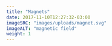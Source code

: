 ```yaml
---
title: "Magnets"
date: 2017-11-10T12:27:32-03:00
imageSRC: "images/uploads/magnet.svg"
imageALT: "magnetic field"
weight: 1
---
```

